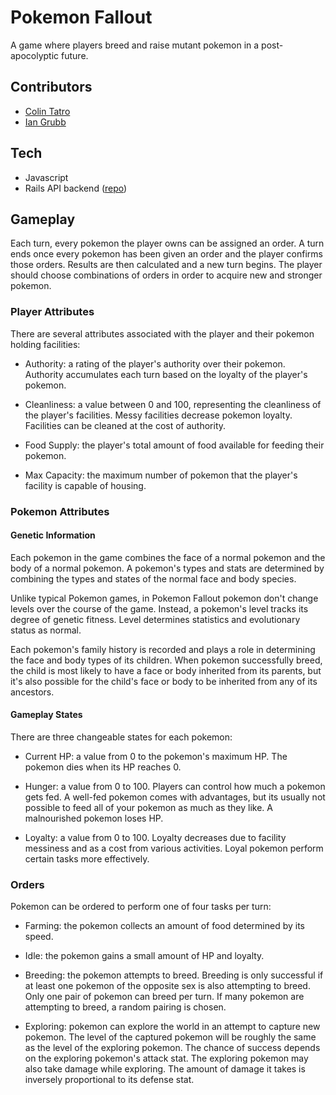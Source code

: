 
# Pokemon Fallout

A game where players breed and raise mutant pokemon in a post-apocolyptic future.

## Contributors

* [Colin Tatro](https://github.com/cstatro)
* [Ian Grubb](https://github.com/iangrubb)

## Tech

* Javascript
* Rails API backend ([repo](https://github.com/cstatro/poke-fallout-backend))

## Gameplay

Each turn, every pokemon the player owns can be assigned an order. A turn ends once every pokemon has been given an order and the player confirms those orders. Results are then calculated and a new turn begins. The player should choose combinations of orders in order to acquire new and stronger pokemon.

### Player Attributes

There are several attributes associated with the player and their pokemon holding facilities:

* Authority: a rating of the player's authority over their pokemon. Authority accumulates each turn based on the loyalty of the player's pokemon.

* Cleanliness: a value between 0 and 100, representing the cleanliness of the player's facilities. Messy facilities decrease pokemon loyalty. Facilities can be cleaned at the cost of authority.

* Food Supply: the player's total amount of food available for feeding their pokemon.

* Max Capacity: the maximum number of pokemon that the player's facility is capable of housing.

### Pokemon Attributes

#### Genetic Information

Each pokemon in the game combines the face of a normal pokemon and the body of a normal pokemon. A pokemon's types and stats are determined by combining the types and states of the normal face and body species.

Unlike typical Pokemon games, in Pokemon Fallout pokemon don't change levels over the course of the game. Instead, a pokemon's level tracks its degree of genetic fitness. Level determines statistics and evolutionary status as normal.

Each pokemon's family history is recorded and plays a role in determining the face and body types of its children. When pokemon successfully breed, the child is most likely to have a face or body inherited from its parents, but it's also possible for the child's face or body to be inherited from any of its ancestors.

#### Gameplay States

There are three changeable states for each pokemon:

* Current HP: a value from 0 to the pokemon's maximum HP. The pokemon dies when its HP reaches 0.

* Hunger: a value from 0 to 100. Players can control how much a pokemon gets fed. A well-fed pokemon comes with advantages, but its usually not possible to feed all of your pokemon as much as they like. A malnourished pokemon loses HP.

* Loyalty: a value from 0 to 100. Loyalty decreases due to facility messiness and as a cost from various activities. Loyal pokemon perform certain tasks more effectively.

### Orders

Pokemon can be ordered to perform one of four tasks per turn:

* Farming: the pokemon collects an amount of food determined by its speed.

* Idle: the pokemon gains a small amount of HP and loyalty.

* Breeding: the pokemon attempts to breed. Breeding is only successful if at least one pokemon of the opposite sex is also attempting to breed. Only one pair of pokemon can breed per turn. If many pokemon are attempting to breed, a random pairing is chosen.

* Exploring: pokemon can explore the world in an attempt to capture new pokemon. The level of the captured pokemon will be roughly the same as the level of the exploring pokemon. The chance of success depends on the exploring pokemon's attack stat. The exploring pokemon may also take damage while exploring. The amount of damage it takes is inversely proportional to its defense stat.
